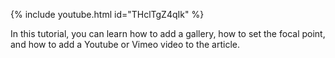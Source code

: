 {% include youtube.html id="THclTgZ4qIk" %}

In this tutorial, you can learn how to add a gallery, how to set the focal point, and how to add a Youtube or Vimeo video to the article.

